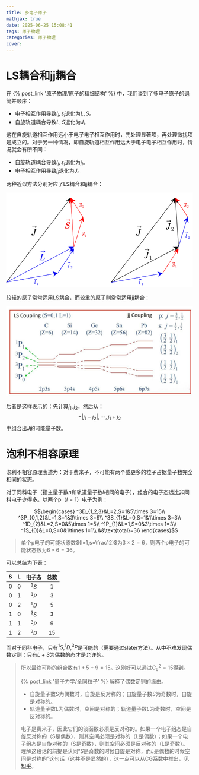 ```yaml
---
title: 多电子原子
mathjax: true
date: 2025-06-25 15:08:41
tags: 原子物理
categories: 原子物理
cover:
---
```


# LS耦合和jj耦合

在 {% post_link '原子物理/原子的精细结构' %} 中，我们谈到了多电子原子的退简并顺序：
- 电子相互作用导致$l_i,s_i$退化为$L,S$。
- 自旋轨道耦合导致$L,S$退化为$J$。

这在自旋轨道相互作用远小于电子电子相互作用时，先处理显著项，再处理微扰项是成立的。对于另一种情况，即自旋轨道相互作用远大于电子电子相互作用时，情况就会有所不同：
- 自旋轨道耦合导致$l_i,s_i$退化为$j_i$。
- 电子相互作用导致$j_i$退化为$J$。

两种近似方法分别对应了LS耦合和jj耦合：

![alt](\img\原子物理\LSjj.png)

较轻的原子常常适用LS耦合，而较重的原子则常常适用jj耦合：

![alt](\img\原子物理\LSjj2.jpg)

后者是这样表示的：先计算$j_1,j_2$，然后从：
$$-|j_1-j_2|,\cdots,j_1+j_2$$
中组合出$J$的可能量子数。

# 泡利不相容原理

泡利不相容原理表述为：对于费米子，不可能有两个或更多的粒子占据量子数完全相同的状态。

对于同科电子（指主量子数$n$和轨道量子数$l$相同的电子），组合的电子态远比非同科电子少得多。以两个p（$l=1$）电子为例：

$$\begin{cases}
^3D_{1,2,3}&L=2,S=1&5\times 3=15\\
^3P_{0,1,2}&L=1,S=1&3\times 3=9\\
^3S_{1}&L=0,S=1&1\times 3=3\\
^1D_{2}&L=2,S=0&5\times 1=5\\
^1P_{1}&L=1,S=0&3\times 1=3\\
^1S_{0}&L=0,S=0&1\times 1=1\\
&&\text{total}=36
\end{cases}$$

> 单个p电子的可能状态数$(l=1,s=\frac12)$为$3\times 2=6$，则两个p电子的可能状态数为$6\times 6=36$。

可以总结为下表：

| S | L | 电子态 |总数|
|:-: | :-: | :----: |:-:|
| 0 | 0  | $^1S$ | 1 |
| 0 | 1 | $^1P$ | 3 |
| 0 | 2 | $^1D$ | 5 |
| 1 | 0 | $^3S$ | 3 |
| 1 | 1 | $^3P$ | 9 |
| 1 | 2 | $^3D$ | 15 |

而对于同科电子，只有$^1S$,$^1D$,$^3P$是可能的（需要通过slater方法）。从中不难发现偶数定则：只有$L+S$为偶数的态才是允许的。

> 所以最终可能的组合数有$1+5+9=15$。这刚好可以通过$C_6^2=15$得到。
>
>  {% post_link '量子力学/全同粒子' %} 解释了偶数定则的缘由。
> - 自旋量子数$S$为偶数时，自旋是反对称的；自旋量子数$S$为奇数时，自旋是对称的。
> - 轨道量子数$L$为偶数时，空间是对称的；轨道量子数$L$为奇数时，空间是反对称的。
>
> 电子是费米子，因此它们的波函数必须是反对称的。如果一个电子组态是自旋反对称的（S是偶数），则其空间必须是对称的（L是偶数）；如果一个电子组态是自旋对称的（S是奇数），则其空间必须是反对称的（L是奇数）。理解这段话的前提是认同“$S$是奇数的时候自旋是对称，而$L$是偶数的时候空间是对称的”这句话（这并不是显然的），这一点可以从CG系数中推出，见[知乎](https://zhuanlan.zhihu.com/p/697254822)。

